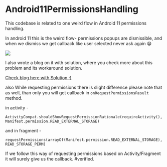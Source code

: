 # Android11PermissionsHandling


This codebase is related to one weird flow in Android 11 permissions handling. 

In android 11 this is the weird flow-  permissions popups are dismissible, 
and when we dismiss we get callback like user selected never ask again :grin:

<img src="https://media.giphy.com/media/TXFbYzcwXS0AzBICbG/giphy.gif">


I also wrote a blog on it with solution, where you check more about this problem and its workaround solution.



<a href="https://medium.com/native-mobile-bits/handling-permissions-in-android-11-fa79602a4724">Check blog here with Solution :) </a> 


also While requesting permissions there is slight difference please note that as well, than only you will get callback in ```onRequestPermissionsResult``` method.


in activity - 

```ActivityCompat.shouldShowRequestPermissionRationale(requireActivity(), Manifest.permission.READ_EXTERNAL_STORAGE)```


and in fragment -

```requestPermissions(arrayOf(Manifest.permission.READ_EXTERNAL_STORAGE), READ_STORAGE_PERM)```

If we follow this way of requesting permissions based on Activity/Fragment it will surely give us the callback. #verified.
